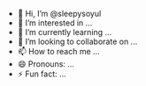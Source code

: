 - 👋 Hi, I’m @sleepysoyul
- 👀 I’m interested in ...
- 🌱 I’m currently learning ...
- 💞️ I’m looking to collaborate on ...
- 📫 How to reach me ...
- 😄 Pronouns: ...
- ⚡ Fun fact: ...

<!---
sleepysoyul/sleepysoyul is a ✨ special ✨ repository because its `README.md` (this file) appears on your GitHub profile.
You can click the Preview link to take a look at your changes.
--->
